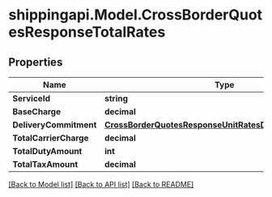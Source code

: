 
# shippingapi.Model.CrossBorderQuotesResponseTotalRates

## Properties

Name | Type | Description | Notes
------------ | ------------- | ------------- | -------------
**ServiceId** | **string** |  | [optional] 
**BaseCharge** | **decimal** |  | [optional] 
**DeliveryCommitment** | [**CrossBorderQuotesResponseUnitRatesDeliveryCommitment**](CrossBorderQuotesResponseUnitRatesDeliveryCommitment.md) |  | [optional] 
**TotalCarrierCharge** | **decimal** |  | [optional] 
**TotalDutyAmount** | **int** |  | [optional] 
**TotalTaxAmount** | **decimal** |  | [optional] 

[[Back to Model list]](../README.md#documentation-for-models)
[[Back to API list]](../README.md#documentation-for-api-endpoints)
[[Back to README]](../README.md)

